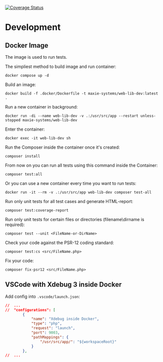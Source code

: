 [![Coverage Status](https://coveralls.io/repos/github/maxie-systems/web-lib/badge.svg?branch=main)](https://coveralls.io/github/maxie-systems/web-lib?branch=main)

# Development

## Docker Image
The image is used to run tests.

The simpliest method to build image and run container:
```Shell
docker compose up -d
```

Build an image:
```Shell
docker build -f .docker/Dockerfile -t maxie-systems/web-lib-dev:latest .
```

Run a new container in background:
```
docker run -di --name web-lib-dev -v .:/usr/src/app --restart unless-stopped maxie-systems/web-lib-dev
```

Enter the container:
```
docker exec -it web-lib-dev sh
```

Run the Composer inside the container once it's created:
```
composer install
```

From now on you can run all tests using this command inside the Container:
```
composer test:all
```

Or you can use a new container every time you want to run tests:
```
docker run -it --rm -v .:/usr/src/app web-lib-dev composer test-all
```

Run only unit tests for all test cases and generate HTML-report:
```
composer test:coverage-report
```

Run only unit tests for certain files or directories (filename\dirname is required):
```
composer test --unit <FileName-or-DirName>
```

Check your code against the PSR-12 coding standard:
```
composer test:cs <src/FileName.php>
```

Fix your code:
```
composer fix-psr12 <src/FileName.php>
```

## VSCode with Xdebug 3 inside Docker

Add config into `.vscode/launch.json`:

```json
//  ...
//  "configurations": [
        {
            "name": "Xdebug inside Docker",
            "type": "php",
            "request": "launch",
            "port": 9003,
            "pathMappings": {
                "/usr/src/app/": "${workspaceRoot}"
            }
        },
//  ...
```